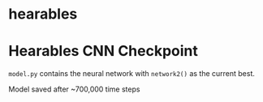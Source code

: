 # hearables
<h1>Hearables CNN Checkpoint</h1>

`model.py` contains the neural network with `network2()` as the current best.

Model saved after ~700,000 time steps
